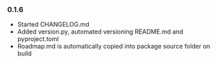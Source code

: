 ### 0.1.6

- Started CHANGELOG.md
- Added version.py, automated versioning README.md and pyproject.toml
- Roadmap.md is automatically copied into package source folder on build
